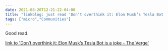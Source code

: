 ```yaml
---
date: 2021-08-20T12:21:22-04:00
title: "linkblog: just read 'Don’t overthink it: Elon Musk’s Tesla Bot is a joke - The Verge'"
tags: ["micro","Communities"]
---
```

Good read.
 
[link to 'Don’t overthink it: Elon Musk’s Tesla Bot is a joke - The Verge'](https://www.theverge.com/2021/8/20/22633958/tesla-bot-elon-musk-ai-day)
